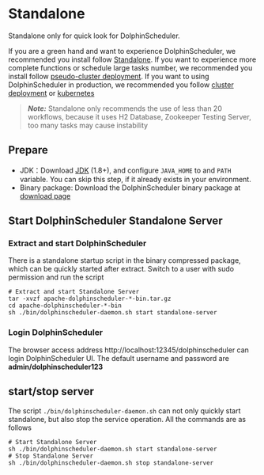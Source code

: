 # Standalone

Standalone only for quick look for DolphinScheduler.

If you are a green hand and want to experience DolphinScheduler, we recommended you install follow [Standalone](standalone.md). If you want to experience more complete functions or schedule large tasks number, we recommended you install follow [pseudo-cluster deployment](pseudo-cluster.md). If you want to using DolphinScheduler in production, we recommended you follow [cluster deployment](cluster.md) or [kubernetes](kubernetes.md)

> **_Note:_** Standalone only recommends the use of less than 20 workflows, because it uses H2 Database, Zookeeper Testing Server, too many tasks may cause instability

## Prepare

* JDK：Download [JDK][jdk] (1.8+), and configure `JAVA_HOME` to and `PATH` variable. You can skip this step, if it already exists in your environment.
* Binary package: Download the DolphinScheduler binary package at [download page](../../../../../../en-us/download/download.md)

## Start DolphinScheduler Standalone Server

### Extract and start DolphinScheduler

There is a standalone startup script in the binary compressed package, which can be quickly started after extract. Switch to a user with sudo permission and run the script

```shell
# Extract and start Standalone Server
tar -xvzf apache-dolphinscheduler-*-bin.tar.gz
cd apache-dolphinscheduler-*-bin
sh ./bin/dolphinscheduler-daemon.sh start standalone-server
```

### Login DolphinScheduler

The browser access address http://localhost:12345/dolphinscheduler can login DolphinScheduler UI. The default username and password are **admin/dolphinscheduler123**

## start/stop server

The script `./bin/dolphinscheduler-daemon.sh` can not only quickly start standalone, but also stop the service operation. All the commands are as follows

```shell
# Start Standalone Server
sh ./bin/dolphinscheduler-daemon.sh start standalone-server
# Stop Standalone Server
sh ./bin/dolphinscheduler-daemon.sh stop standalone-server
```

[jdk]: https://www.oracle.com/technetwork/java/javase/downloads/index.html
